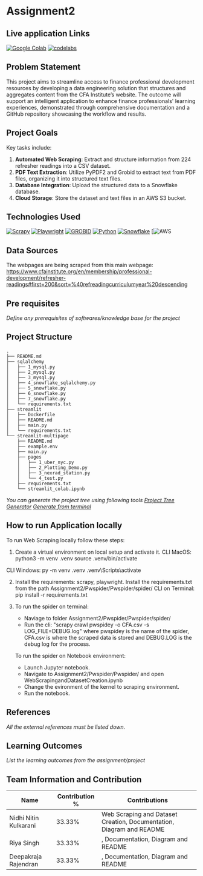 # Assignment2
## Live application Links


[![Google Colab](https://img.shields.io/badge/colab-FFDF00?style=for-the-badge&logo=colab&logoColor=white)](https://colab.research.google.com/drive/1mOOuDCEp9ESbSsifeFDqJp3WskTJ8j32#scrollTo=xu2UBhqc0oET)
[![codelabs](https://img.shields.io/badge/codelabs-4285F4?style=for-the-badge&logo=codelabs&logoColor=white)]()

## Problem Statement

This project aims to streamline access to finance professional development resources by developing a data engineering solution that structures and aggregates content from the CFA Institute’s website.
The outcome will support an intelligent application to enhance finance professionals' learning experiences, demonstrated through comprehensive documentation and a GitHub repository showcasing the workflow and results.

## Project Goals

Key tasks include:
1. **Automated Web Scraping**: Extract and structure information from 224 refresher readings into a CSV dataset.
2. **PDF Text Extraction**: Utilize PyPDF2 and Grobid to extract text from PDF files, organizing it into structured text files.
3. **Database Integration**: Upload the structured data to a Snowflake database.
4. **Cloud Storage**: Store the dataset and text files in an AWS S3 bucket.

## Technologies Used
[![Scrapy](https://img.shields.io/badge/scrapy-109989?style=for-the-badge&logo=scrapy&logoColor=white)](https://docs.scrapy.org/en/latest/)
[![Playwright](https://img.shields.io/badge/playwright-FFFFFF?style=for-the-badge&logo=playwright&logoColor=green)](https://playwright.dev/docs/intro)
[![GROBID](https://img.shields.io/badge/GROBID-FFFFFF?style=for-the-badge&logo=GROBID&logoColor=black)](https://grobid.readthedocs.io/en/latest/Introduction/)
[![Python](https://img.shields.io/badge/Python-FFD43B?style=for-the-badge&logo=python&logoColor=blue)](https://www.python.org/)
[![Snowflake](https://img.shields.io/badge/snowflake-0000FF?style=for-the-badge&logo=snowflake&logoColor=white)](https://docs.snowflake.com/ )
[![AWS](https://docs.aws.amazon.com/)

## Data Sources

The webpages are being scraped from this main webpage:
https://www.cfainstitute.org/en/membership/professional-development/refresher-readings#first=200&sort=%40refreadingcurriculumyear%20descending


## Pre requisites
*Define any prerequisites of softwares/knowledge base for the project*

## Project Structure
```
.
├── README.md
├── sqlalchemy
│   ├── 1_mysql.py
│   ├── 2_mysql.py
│   ├── 3_mysql.py
│   ├── 4_snowflake_sqlalchemy.py
│   ├── 5_snowflake.py
│   ├── 6_snowflake.py
│   ├── 7_snowflake.py
│   └── requirements.txt
├── streamlit
│   ├── Dockerfile
│   ├── README.md
│   ├── main.py
│   └── requirements.txt
└── streamlit-multipage
    ├── README.md
    ├── example.env
    ├── main.py
    ├── pages
    │   ├── 1_uber_nyc.py
    │   ├── 2_Plotting_Demo.py
    │   ├── 3_nexrad_station.py
    │   └── 4_test.py
    ├── requirements.txt
    └── streamlit_colab.ipynb
```

*You can generate the project tree using following tools*
*[Project Tree Generator](https://woochanleee.github.io/project-tree-generator)*
*[Generate from terminal](https://www.geeksforgeeks.org/tree-command-unixlinux/)*

## How to run Application locally

To run Web Scraping locally follow these steps:

1. Create a virtual environment on local setup and activate it.
CLI MacOS: 
	python3 -m venv .venv
	source .venv/bin/activate

CLI Windows:
	py -m venv .venv
	.venv\Scripts\activate

2. Install the requirements: scrapy, playwright. Install the requirements.txt from the path Assignment2/Pwspider/Pwspider/spider/
CLI on Terminal: pip install -r requirements.txt

3. To run the spider on terminal:
   - Naviage to folder Assignment2/Pwspider/Pwspider/spider/
   - Run the cli: "scrapy crawl pwspidey -o CFA.csv -s LOG_FILE=DEBUG.log" where pwspidey is the name of the spider, CFA.csv is where the scraped      data is stored and DEBUG.LOG is the debug log for the process.

   To run the spider on Notebook environment:
   - Launch Jupyter notebook.
   - Navigate to Assignment2/Pwspider/Pwspider/ and open WebScrapingandDatasetCreation.ipynb
   - Change the evironment of the kernel to scraping environment.
   - Run the notebook.

## References
*All the external references must be listed down.*
     
## Learning Outcomes
*List the learning outcomes from the assignment/project*

## Team Information and Contribution 

Name | Contribution %| Contributions |
--- |--- | --- |
Nidhi Nitin Kulkarani 	| 33.33% |Web Scraping and Dataset Creation, Documentation, Diagram and README |
Riya Singh 		| 33.33% |, Documentation, Diagram and README |
Deepakraja Rajendran 	| 33.33% |, Documentation, Diagram and README |
